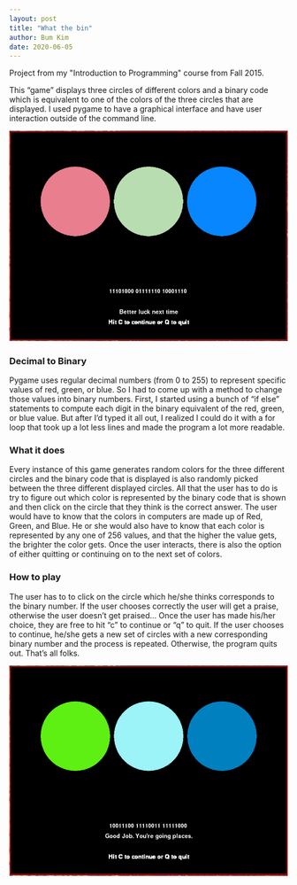 ```yaml
---
layout: post
title: "What the bin"
author: Bum Kim
date: 2020-06-05
---
```

Project from my "Introduction to Programming" course from Fall 2015.

This “game” displays three circles of different colors and a binary code which is
equivalent to one of the colors of the three circles that are displayed. I used pygame to
have a graphical interface and have user interaction outside of the command line.

![failed attempt](/assets/images/what_the_bin_fail.png)

### Decimal to Binary
Pygame uses regular decimal numbers (from 0 to 255) to represent specific values
of red, green, or blue. So I had to come up with a method to change those values
into binary numbers. First, I started using a bunch of “if else” statements to
compute each digit in the binary equivalent of the red, green, or blue value.
But after I’d typed it all out, I realized I could do it with a for loop that
took up a lot less lines and made the program a lot more readable.

### What it does
Every instance of this game generates random colors for the three different
circles and the binary code that is displayed is also randomly picked between
the three different displayed circles. All that the user has to do is try to
figure out which color is represented by the binary code that is shown and then
click on the circle that they think is the correct answer. The user would have
to know that the colors in computers are made up of Red, Green, and Blue. He or
she would also have to know that each color is represented by any one of 256
values, and that the higher the value gets, the brighter the color gets. Once
the user interacts, there is also the option of either quitting or continuing on
to the next set of colors.

### How to play
The user has to to click on the circle which he/she thinks corresponds to the
binary number. If the user chooses correctly the user will get a praise,
otherwise the user doesn’t get praised... Once the user has made his/her choice,
they are free to hit “c” to continue or “q” to quit. If the user chooses to
continue, he/she gets a new set of circles with a new corresponding binary
number and the process is repeated. Otherwise, the program quits out. That’s all
folks.

![success](/assets/images/what_the_bin_success.png)
